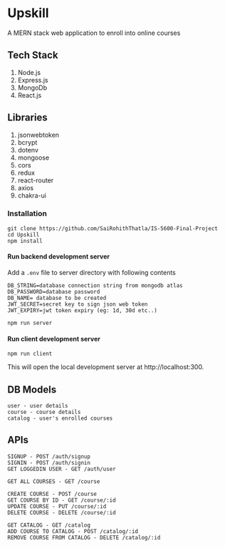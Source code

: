 # Upskill

A MERN stack web application to enroll into online courses

## Tech Stack
1. Node.js
2. Express.js
3. MongoDb
4. React.js

## Libraries

1. jsonwebtoken
2. bcrypt
3. dotenv
4. mongoose
5. cors
6. redux
7. react-router
8. axios
9. chakra-ui

### Installation

```
git clone https://github.com/SaiRohithThatla/IS-5600-Final-Project
cd Upskill
npm install
```
#### Run backend development server

Add a `.env` file to server directory with following contents
```
DB_STRING=database connection string from mongodb atlas
DB_PASSWORD=database password
DB_NAME= database to be created
JWT_SECRET=secret key to sign json web token
JWT_EXPIRY=jwt token expiry (eg: 1d, 30d etc..)
```
```
npm run server
```

#### Run client development server
```
npm run client
```
This will open the local development server at http://localhost:300.


## DB Models
```
user - user details
course - course details
catalog - user's enrolled courses
```

## APIs
```
SIGNUP - POST /auth/signup
SIGNIN - POST /auth/signin
GET LOGGEDIN USER - GET /auth/user

GET ALL COURSES - GET /course

CREATE COURSE - POST /course
GET COURSE BY ID - GET /course/:id
UPDATE COURSE - PUT /course/:id
DELETE COURSE - DELETE /course/:id

GET CATALOG - GET /catalog
ADD COURSE TO CATALOG - POST /catalog/:id
REMOVE COURSE FROM CATALOG - DELETE /catalog/:id
```
